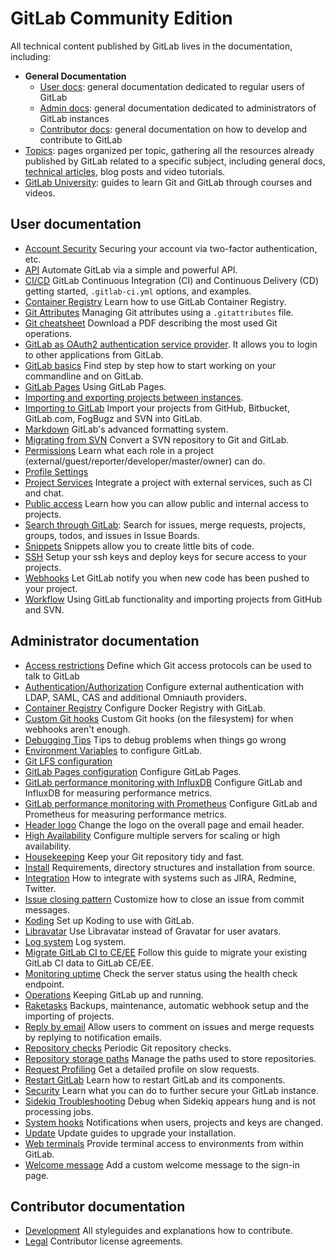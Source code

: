 # GitLab Community Edition

All technical content published by GitLab lives in the documentation, including:

- **General Documentation**
  - [User docs](#user-documentation): general documentation dedicated to regular users of GitLab
  - [Admin docs](#administrator-documentation): general documentation dedicated to administrators of GitLab instances
  - [Contributor docs](#contributor-documentation): general documentation on how to develop and contribute to GitLab
- [Topics](topics/index.md): pages organized per topic, gathering all the
  resources already published by GitLab related to a specific subject, including
  general docs, [technical articles](development/writing_documentation.md#technical-articles),
  blog posts and video tutorials.
- [GitLab University](university/README.md): guides to learn Git and GitLab
  through courses and videos.

## User documentation

- [Account Security](user/profile/account/two_factor_authentication.md) Securing your account via two-factor authentication, etc.
- [API](api/README.md) Automate GitLab via a simple and powerful API.
- [CI/CD](ci/README.md) GitLab Continuous Integration (CI) and Continuous Delivery (CD) getting started, `.gitlab-ci.yml` options, and examples.
- [Container Registry](user/project/container_registry.md) Learn how to use GitLab Container Registry.
- [Git Attributes](user/project/git_attributes.md) Managing Git attributes using a `.gitattributes` file.
- [Git cheatsheet](https://gitlab.com/gitlab-com/marketing/raw/master/design/print/git-cheatsheet/print-pdf/git-cheatsheet.pdf) Download a PDF describing the most used Git operations.
- [GitLab as OAuth2 authentication service provider](integration/oauth_provider.md). It allows you to login to other applications from GitLab.
- [GitLab basics](gitlab-basics/README.md) Find step by step how to start working on your commandline and on GitLab.
- [GitLab Pages](user/project/pages/index.md) Using GitLab Pages.
- [Importing and exporting projects between instances](user/project/settings/import_export.md).
- [Importing to GitLab](workflow/importing/README.md) Import your projects from GitHub, Bitbucket, GitLab.com, FogBugz and SVN into GitLab.
- [Markdown](user/markdown.md) GitLab's advanced formatting system.
- [Migrating from SVN](workflow/importing/migrating_from_svn.md) Convert a SVN repository to Git and GitLab.
- [Permissions](user/permissions.md) Learn what each role in a project (external/guest/reporter/developer/master/owner) can do.
- [Profile Settings](profile/README.md)
- [Project Services](user/project/integrations/project_services.md) Integrate a project with external services, such as CI and chat.
- [Public access](public_access/public_access.md) Learn how you can allow public and internal access to projects.
- [Search through GitLab](user/search/index.md): Search for issues, merge requests, projects, groups, todos, and issues in Issue Boards.
- [Snippets](user/snippets.md) Snippets allow you to create little bits of code.
- [SSH](ssh/README.md) Setup your ssh keys and deploy keys for secure access to your projects.
- [Webhooks](user/project/integrations/webhooks.md) Let GitLab notify you when new code has been pushed to your project.
- [Workflow](workflow/README.md) Using GitLab functionality and importing projects from GitHub and SVN.

## Administrator documentation

- [Access restrictions](user/admin_area/settings/visibility_and_access_controls.md#enabled-git-access-protocols) Define which Git access protocols can be used to talk to GitLab
- [Authentication/Authorization](administration/auth/README.md) Configure external authentication with LDAP, SAML, CAS and additional Omniauth providers.
- [Container Registry](administration/container_registry.md) Configure Docker Registry with GitLab.
- [Custom Git hooks](administration/custom_hooks.md) Custom Git hooks (on the filesystem) for when webhooks aren't enough.
- [Debugging Tips](administration/troubleshooting/debug.md) Tips to debug problems when things go wrong
- [Environment Variables](administration/environment_variables.md) to configure GitLab.
- [Git LFS configuration](workflow/lfs/lfs_administration.md)
- [GitLab Pages configuration](administration/pages/index.md) Configure GitLab Pages.
- [GitLab performance monitoring with InfluxDB](administration/monitoring/performance/introduction.md) Configure GitLab and InfluxDB for measuring performance metrics.
- [GitLab performance monitoring with Prometheus](administration/monitoring/prometheus/index.md) Configure GitLab and Prometheus for measuring performance metrics.
- [Header logo](customization/branded_page_and_email_header.md) Change the logo on the overall page and email header.
- [High Availability](administration/high_availability/README.md) Configure multiple servers for scaling or high availability.
- [Housekeeping](administration/housekeeping.md) Keep your Git repository tidy and fast.
- [Install](install/README.md) Requirements, directory structures and installation from source.
- [Integration](integration/README.md) How to integrate with systems such as JIRA, Redmine, Twitter.
- [Issue closing pattern](administration/issue_closing_pattern.md) Customize how to close an issue from commit messages.
- [Koding](administration/integration/koding.md) Set up Koding to use with GitLab.
- [Libravatar](customization/libravatar.md) Use Libravatar instead of Gravatar for user avatars.
- [Log system](administration/logs.md) Log system.
- [Migrate GitLab CI to CE/EE](migrate_ci_to_ce/README.md) Follow this guide to migrate your existing GitLab CI data to GitLab CE/EE.
- [Monitoring uptime](user/admin_area/monitoring/health_check.md) Check the server status using the health check endpoint.
- [Operations](administration/operations.md) Keeping GitLab up and running.
- [Raketasks](raketasks/README.md) Backups, maintenance, automatic webhook setup and the importing of projects.
- [Reply by email](administration/reply_by_email.md) Allow users to comment on issues and merge requests by replying to notification emails.
- [Repository checks](administration/repository_checks.md) Periodic Git repository checks.
- [Repository storage paths](administration/repository_storage_paths.md) Manage the paths used to store repositories.
- [Request Profiling](administration/monitoring/performance/request_profiling.md) Get a detailed profile on slow requests.
- [Restart GitLab](administration/restart_gitlab.md) Learn how to restart GitLab and its components.
- [Security](security/README.md) Learn what you can do to further secure your GitLab instance.
- [Sidekiq Troubleshooting](administration/troubleshooting/sidekiq.md) Debug when Sidekiq appears hung and is not processing jobs.
- [System hooks](system_hooks/system_hooks.md) Notifications when users, projects and keys are changed.
- [Update](update/README.md) Update guides to upgrade your installation.
- [Web terminals](administration/integration/terminal.md) Provide terminal access to environments from within GitLab.
- [Welcome message](customization/welcome_message.md) Add a custom welcome message to the sign-in page.

## Contributor documentation

- [Development](development/README.md) All styleguides and explanations how to contribute.
- [Legal](legal/README.md) Contributor license agreements.
